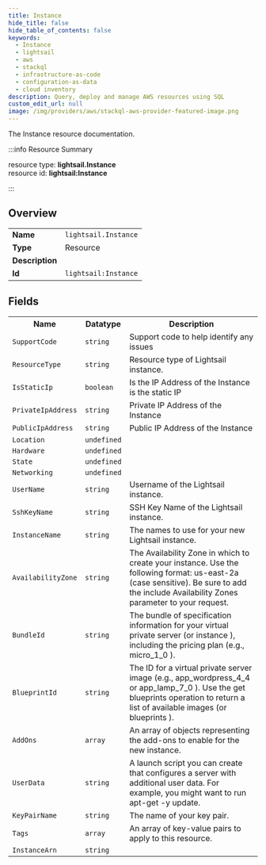 ```yaml
---
title: Instance
hide_title: false
hide_table_of_contents: false
keywords:
  - Instance
  - lightsail
  - aws
  - stackql
  - infrastructure-as-code
  - configuration-as-data
  - cloud inventory
description: Query, deploy and manage AWS resources using SQL
custom_edit_url: null
image: /img/providers/aws/stackql-aws-provider-featured-image.png
---
```

The Instance resource documentation.

:::info Resource Summary

<div class="row">
<div class="providerDocColumn">
<span>resource type:&nbsp;<b>lightsail.Instance</b></span><br />
<span>resource id:&nbsp;<b>lightsail:Instance</b></span><br />
</div>
</div>

:::

## Overview
<table><tbody>
<tr><td><b>Name</b></td><td><code>lightsail.Instance</code></td></tr>
<tr><td><b>Type</b></td><td>Resource</td></tr>
<tr><td><b>Description</b></td><td></td></tr>
<tr><td><b>Id</b></td><td><code>lightsail:Instance</code></td></tr>
</tbody></table>

## Fields
<table><tbody>
<tr><th>Name</th><th>Datatype</th><th>Description</th></tr>
<tr><td><code>SupportCode</code></td><td><code>string</code></td><td>Support code to help identify any issues</td></tr><tr><td><code>ResourceType</code></td><td><code>string</code></td><td>Resource type of Lightsail instance.</td></tr><tr><td><code>IsStaticIp</code></td><td><code>boolean</code></td><td>Is the IP Address of the Instance is the static IP</td></tr><tr><td><code>PrivateIpAddress</code></td><td><code>string</code></td><td>Private IP Address of the Instance</td></tr><tr><td><code>PublicIpAddress</code></td><td><code>string</code></td><td>Public IP Address of the Instance</td></tr><tr><td><code>Location</code></td><td><code>undefined</code></td><td></td></tr><tr><td><code>Hardware</code></td><td><code>undefined</code></td><td></td></tr><tr><td><code>State</code></td><td><code>undefined</code></td><td></td></tr><tr><td><code>Networking</code></td><td><code>undefined</code></td><td></td></tr><tr><td><code>UserName</code></td><td><code>string</code></td><td>Username of the  Lightsail instance.</td></tr><tr><td><code>SshKeyName</code></td><td><code>string</code></td><td>SSH Key Name of the  Lightsail instance.</td></tr><tr><td><code>InstanceName</code></td><td><code>string</code></td><td>The names to use for your new Lightsail instance.</td></tr><tr><td><code>AvailabilityZone</code></td><td><code>string</code></td><td>The Availability Zone in which to create your instance. Use the following format: us-east-2a (case sensitive). Be sure to add the include Availability Zones parameter to your request.</td></tr><tr><td><code>BundleId</code></td><td><code>string</code></td><td>The bundle of specification information for your virtual private server (or instance ), including the pricing plan (e.g., micro_1_0 ).</td></tr><tr><td><code>BlueprintId</code></td><td><code>string</code></td><td>The ID for a virtual private server image (e.g., app_wordpress_4_4 or app_lamp_7_0 ). Use the get blueprints operation to return a list of available images (or blueprints ).</td></tr><tr><td><code>AddOns</code></td><td><code>array</code></td><td>An array of objects representing the add-ons to enable for the new instance.</td></tr><tr><td><code>UserData</code></td><td><code>string</code></td><td>A launch script you can create that configures a server with additional user data. For example, you might want to run apt-get -y update.</td></tr><tr><td><code>KeyPairName</code></td><td><code>string</code></td><td>The name of your key pair.</td></tr><tr><td><code>Tags</code></td><td><code>array</code></td><td>An array of key-value pairs to apply to this resource.</td></tr><tr><td><code>InstanceArn</code></td><td><code>string</code></td><td></td></tr>
</tbody></table>